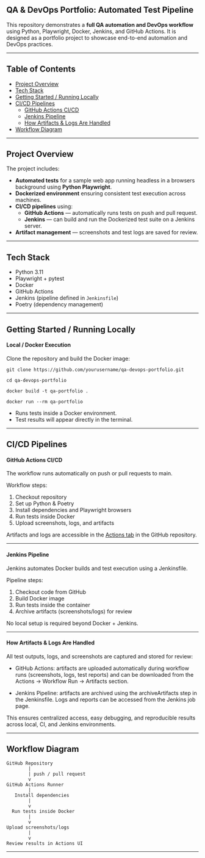 ## QA & DevOps Portfolio: Automated Test Pipeline

This repository demonstrates a **full QA automation and DevOps workflow** using Python, Playwright, Docker, Jenkins, and GitHub Actions. It is designed as a portfolio project to showcase end-to-end automation and DevOps practices.

---
## Table of Contents
- [Project Overview](#project-overview)
- [Tech Stack](#tech-stack)
- [Getting Started / Running Locally](#getting-started--running-locally)
- [CI/CD Pipelines](#cicd-pipelines)
  - [GitHub Actions CI/CD](#github-actions-cicd)
  - [Jenkins Pipeline](#jenkins-pipeline)
  - [How Artifacts & Logs Are Handled](#how-artifacts--logs-are-handled)
- [Workflow Diagram](#workflow-diagram)

---
## Project Overview

The project includes:

- **Automated tests** for a sample web app running headless in a browsers background using **Python Playwright**.
- **Dockerized environment** ensuring consistent test execution across machines.
- **CI/CD pipelines** using:
  - **GitHub Actions** — automatically runs tests on push and pull request.
  - **Jenkins** — can build and run the Dockerized test suite on a Jenkins server.
- **Artifact management** — screenshots and test logs are saved for review.

---

## Tech Stack

- Python 3.11  
- Playwright + pytest  
- Docker  
- GitHub Actions  
- Jenkins (pipeline defined in `Jenkinsfile`)  
- Poetry (dependency management)  

---

## Getting Started / Running Locally

#### Local / Docker Execution
Clone the repository and build the Docker image:

```
git clone https://github.com/yourusername/qa-devops-portfolio.git

cd qa-devops-portfolio

docker build -t qa-portfolio .

docker run --rm qa-portfolio
```
- Runs tests inside a Docker environment.
- Test results will appear directly in the terminal.

---

## CI/CD Pipelines

#### GitHub Actions CI/CD
The workflow runs automatically on push or pull requests to main.

Workflow steps:
1. Checkout repository
2. Set up Python & Poetry
3. Install dependencies and Playwright browsers
4. Run tests inside Docker
5. Upload screenshots, logs, and artifacts

Artifacts and logs are accessible in the [Actions tab](https://github.com/Gob-Mink/qa-devops-portfolio/actions) in the GitHub repository.

---

#### Jenkins Pipeline
Jenkins automates Docker builds and test execution using a Jenkinsfile.

Pipeline steps:

1. Checkout code from GitHub
2. Build Docker image
3. Run tests inside the container
4. Archive artifacts (screenshots/logs) for review

No local setup is required beyond Docker + Jenkins.

---
#### How Artifacts & Logs Are Handled
All test outputs, logs, and screenshots are captured and stored for review:
- GitHub Actions: artifacts are uploaded automatically during workflow runs (screenshots, logs, test reports) and can be downloaded from the Actions → Workflow Run → Artifacts section.

- Jenkins Pipeline: artifacts are archived using the archiveArtifacts step in the Jenkinsfile. Logs and reports can be accessed from the Jenkins job page.

This ensures centralized access, easy debugging, and reproducible results across local, CI, and Jenkins environments.

---
## Workflow Diagram

```
GitHub Repository
        |
        | push / pull request
        v
GitHub Actions Runner
        |
   Install dependencies
        |
        v
  Run tests inside Docker
        |
        v
Upload screenshots/logs
        |
        v
Review results in Actions UI
```
---

